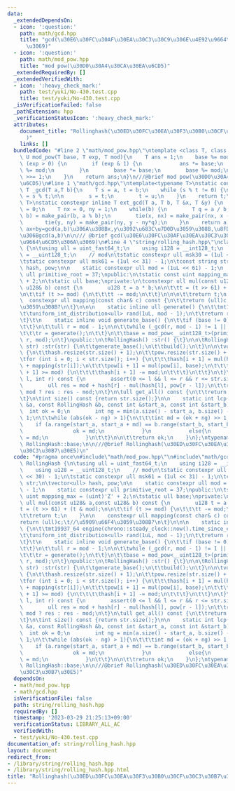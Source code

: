 ```yaml
---
data:
  _extendedDependsOn:
  - icon: ':question:'
    path: math/gcd.hpp
    title: "gcd(\u30E6\u30FC\u30AF\u30EA\u30C3\u30C9\u306E\u4E92\u9664\u6CD5\u306A\
      \u3069)"
  - icon: ':question:'
    path: math/mod_pow.hpp
    title: "mod pow(\u30D0\u30A4\u30CA\u30EA\u6CD5)"
  _extendedRequiredBy: []
  _extendedVerifiedWith:
  - icon: ':heavy_check_mark:'
    path: test/yuki/No-430.test.cpp
    title: test/yuki/No-430.test.cpp
  _isVerificationFailed: false
  _pathExtension: hpp
  _verificationStatusIcon: ':heavy_check_mark:'
  attributes:
    document_title: "Rollinghash(\u30ED\u30FC\u30EA\u30F3\u30B0\u30CF\u30C3\u30B7\u30E5\
      )"
    links: []
  bundledCode: "#line 2 \"math/mod_pow.hpp\"\ntemplate <class T, class U = T>\nconstexpr\
    \ U mod_pow(T base, T exp, T mod){\n    T ans = 1;\n    base %= mod;\n    while\
    \ (exp > 0) {\n        if (exp & 1) {\n            ans *= base;\n            ans\
    \ %= mod;\n        }\n        base *= base;\n        base %= mod;\n        exp\
    \ >>= 1;\n    }\n    return ans;\n}\n///@brief mod pow(\u30D0\u30A4\u30CA\u30EA\
    \u6CD5)\n#line 1 \"math/gcd.hpp\"\ntemplate<typename T>\nstatic constexpr inline\
    \ T _gcd(T a,T b){\n    T s = a, t = b;\n    while (s % t != 0) {\n        T u\
    \ = s % t;\n\n        s = t;\n        t = u;\n    }\n    return t;\n}\ntemplate<typename\
    \ T>\nstatic constexpr inline T ext_gcd(T a, T b, T &x, T &y) {\n    x = 1, y\
    \ = 0;\n    T nx = 0, ny = 1;\n    while(b) {\n        T q = a / b;\n        tie(a,\
    \ b) = make_pair(b, a % b);\n        tie(x, nx) = make_pair(nx, x - nx*q);\n \
    \       tie(y, ny) = make_pair(ny, y - ny*q);\n    }\n    return a;\n}\n/// @return\
    \ ax+by=gcd(a,b)\u306A\u308Bx,y\u3092\u683C\u7D0D\u3059\u308B,\u8FD4\u308A\u5024\
    \u306Bgcd(a,b)\n\n/// @brief gcd(\u30E6\u30FC\u30AF\u30EA\u30C3\u30C9\u306E\u4E92\
    \u9664\u6CD5\u306A\u3069)\n#line 4 \"string/rolling_hash.hpp\"\nclass RollingHash\
    \ {\n\tusing ull = uint_fast64_t;\n    using i128 = __int128_t;\n    using u128\
    \ = __uint128_t;\n    // mod\n\tstatic constexpr ull msk30 = (1ul << 30) - 1;\n\
    \tstatic constexpr ull msk61 = (1ul << 31) - 1;\n\tconst string str;\n\tvector<ull>\
    \ hash, pow;\n\n    static constexpr ull mod = (1uL << 61) - 1;\n    static constexpr\
    \ ull primitive_root = 37;\npublic:\n\tstatic const uint mapping_max = (uint)'Z'\
    \ + 2;\n\tstatic ull base;\nprivate:\n\tconstexpr ull mul(const u128& a,const\
    \ u128& b) const {\n        u128 t = a * b;\n\n\t\tt = (t >> 61) + (t & mod);\n\
    \n\t\tif (t >= mod) {\n\t\t\tt -= mod;\n\t\t}\n\n\n\t\treturn t;\n    }\n\n  \
    \  constexpr ull mapping(const char& c) const {\n\t\treturn (ull)c;\t//\u5909\u66F4\
    \u3059\u308B?\n\t}\n\n\n    static inline ull generate() {\n\t\tmt19937_64 engine(chrono::steady_clock::now().time_since_epoch().count());\n\
    \t\tuniform_int_distribution<ull> rand(1uL, mod - 1);\n\t\treturn rand(engine);\n\
    \t}\t\n    static inline void generate_base() {\n\t\tif (base != 0){\n\t\t\treturn;\n\
    \t\t}\n\t\tull r = mod - 1;\n\n\t\twhile (_gcd(r, mod - 1) != 1 || r <= mapping_max){\n\
    \t\t\tr = generate();\n\t\t}\n\t\tbase = mod_pow<__uint128_t>(primitive_root,\
    \ r, mod);\n\t}\npublic:\n\tRollingHash() :str() {\t}\n\n\tRollingHash(const string&\
    \ str) :str(str) {\n\t\tgenerate_base();\n\t\tbuild();\n\t}\n\n\tvoid build()\
    \ {\n\t\thash.resize(str.size() + 1);\n\t\tpow.resize(str.size() + 1, 1);\n\n\t\
    \tfor (int i = 0; i < str.size(); i++) {\n\t\t\thash[i + 1] = mul(hash[i], base)\
    \ + mapping(str[i]);\n\t\t\tpow[i + 1] = mul(pow[i], base);\n\t\t\tif (hash[i\
    \ + 1] >= mod) {\n\t\t\t\thash[i + 1] -= mod;\n\t\t\t}\n\t\t}\n\t}\n\tull range(int\
    \ l, int r) const {\n        assert(0 <= l && l <= r && r <= str.size());\n\n\
    \        ull res = mod + hash[r] - mul(hash[l], pow[r - l]);\n\t\treturn res <\
    \ mod ? res : res - mod;\n\t}\n\tull get_all() const {\n\t\treturn hash.back();\n\
    \t}\n\tint size() const {return str.size();}\n\n    static int lcp(const RollingHash\
    \ &a, const RollingHash &b, const int &start_a, const int &start_b) {\n      \
    \  int ok = 0;\n        int ng = min(a.size() - start_a, b.size() - start_b) +\
    \ 1;\n\t\twhile (abs(ok - ng) > 1){\n\t\t\tint md = (ok + ng) >> 1;\n        \
    \    if (a.range(start_a, start_a + md) == b.range(start_b, start_b + md)){\n\
    \                ok = md;\n            }\n            else{\n                ng\
    \ = md;\n            }\n\t\t}\n\n\t\treturn ok;\n    }\n};\ntypename RollingHash::ull\
    \ RollingHash::base;\n\n///@brief Rollinghash(\u30ED\u30FC\u30EA\u30F3\u30B0\u30CF\
    \u30C3\u30B7\u30E5)\n"
  code: "#pragma once\n#include\"math/mod_pow.hpp\"\n#include\"math/gcd.hpp\"\nclass\
    \ RollingHash {\n\tusing ull = uint_fast64_t;\n    using i128 = __int128_t;\n\
    \    using u128 = __uint128_t;\n    // mod\n\tstatic constexpr ull msk30 = (1ul\
    \ << 30) - 1;\n\tstatic constexpr ull msk61 = (1ul << 31) - 1;\n\tconst string\
    \ str;\n\tvector<ull> hash, pow;\n\n    static constexpr ull mod = (1uL << 61)\
    \ - 1;\n    static constexpr ull primitive_root = 37;\npublic:\n\tstatic const\
    \ uint mapping_max = (uint)'Z' + 2;\n\tstatic ull base;\nprivate:\n\tconstexpr\
    \ ull mul(const u128& a,const u128& b) const {\n        u128 t = a * b;\n\n\t\t\
    t = (t >> 61) + (t & mod);\n\n\t\tif (t >= mod) {\n\t\t\tt -= mod;\n\t\t}\n\n\n\
    \t\treturn t;\n    }\n\n    constexpr ull mapping(const char& c) const {\n\t\t\
    return (ull)c;\t//\u5909\u66F4\u3059\u308B?\n\t}\n\n\n    static inline ull generate()\
    \ {\n\t\tmt19937_64 engine(chrono::steady_clock::now().time_since_epoch().count());\n\
    \t\tuniform_int_distribution<ull> rand(1uL, mod - 1);\n\t\treturn rand(engine);\n\
    \t}\t\n    static inline void generate_base() {\n\t\tif (base != 0){\n\t\t\treturn;\n\
    \t\t}\n\t\tull r = mod - 1;\n\n\t\twhile (_gcd(r, mod - 1) != 1 || r <= mapping_max){\n\
    \t\t\tr = generate();\n\t\t}\n\t\tbase = mod_pow<__uint128_t>(primitive_root,\
    \ r, mod);\n\t}\npublic:\n\tRollingHash() :str() {\t}\n\n\tRollingHash(const string&\
    \ str) :str(str) {\n\t\tgenerate_base();\n\t\tbuild();\n\t}\n\n\tvoid build()\
    \ {\n\t\thash.resize(str.size() + 1);\n\t\tpow.resize(str.size() + 1, 1);\n\n\t\
    \tfor (int i = 0; i < str.size(); i++) {\n\t\t\thash[i + 1] = mul(hash[i], base)\
    \ + mapping(str[i]);\n\t\t\tpow[i + 1] = mul(pow[i], base);\n\t\t\tif (hash[i\
    \ + 1] >= mod) {\n\t\t\t\thash[i + 1] -= mod;\n\t\t\t}\n\t\t}\n\t}\n\tull range(int\
    \ l, int r) const {\n        assert(0 <= l && l <= r && r <= str.size());\n\n\
    \        ull res = mod + hash[r] - mul(hash[l], pow[r - l]);\n\t\treturn res <\
    \ mod ? res : res - mod;\n\t}\n\tull get_all() const {\n\t\treturn hash.back();\n\
    \t}\n\tint size() const {return str.size();}\n\n    static int lcp(const RollingHash\
    \ &a, const RollingHash &b, const int &start_a, const int &start_b) {\n      \
    \  int ok = 0;\n        int ng = min(a.size() - start_a, b.size() - start_b) +\
    \ 1;\n\t\twhile (abs(ok - ng) > 1){\n\t\t\tint md = (ok + ng) >> 1;\n        \
    \    if (a.range(start_a, start_a + md) == b.range(start_b, start_b + md)){\n\
    \                ok = md;\n            }\n            else{\n                ng\
    \ = md;\n            }\n\t\t}\n\n\t\treturn ok;\n    }\n};\ntypename RollingHash::ull\
    \ RollingHash::base;\n\n///@brief Rollinghash(\u30ED\u30FC\u30EA\u30F3\u30B0\u30CF\
    \u30C3\u30B7\u30E5)"
  dependsOn:
  - math/mod_pow.hpp
  - math/gcd.hpp
  isVerificationFile: false
  path: string/rolling_hash.hpp
  requiredBy: []
  timestamp: '2023-03-29 21:25:13+09:00'
  verificationStatus: LIBRARY_ALL_AC
  verifiedWith:
  - test/yuki/No-430.test.cpp
documentation_of: string/rolling_hash.hpp
layout: document
redirect_from:
- /library/string/rolling_hash.hpp
- /library/string/rolling_hash.hpp.html
title: "Rollinghash(\u30ED\u30FC\u30EA\u30F3\u30B0\u30CF\u30C3\u30B7\u30E5)"
---
```

